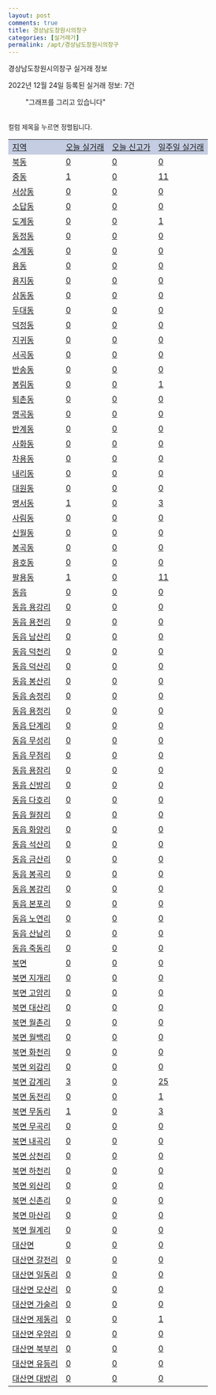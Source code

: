 ```yaml
---
layout: post
comments: true
title: 경상남도창원시의창구
categories: [실거래가]
permalink: /apt/경상남도창원시의창구
---
```


경상남도창원시의창구 실거래 정보

2022년 12월 24일 등록된 실거래 정보: 7건

<!--<script async src="https://pagead2.googlesyndication.com/pagead/js/adsbygoogle.js?client=ca-pub-3485438051770037"
 crossorigin="anonymous"></script>-->

<script type="text/javascript">
  google.charts.load('current', {'packages':['corechart']});
  google.charts.setOnLoadCallback(drawChart);

  function drawChart() {
    var data = google.visualization.arrayToDataTable([['거래일', '매매', '전월세', '전매'], ['21-01', 0, 2, 0], ['21-02', 0, 3, 0], ['21-03', 0, 1, 0], ['21-04', 0, 1, 0], ['21-05', 1, 0, 0], ['21-06', 0, 3, 0], ['21-07', 1, 13, 0], ['21-08', 91, 55, 0], ['21-09', 8, 3, 0], ['21-10', 15, 6, 0], ['21-11', 5, 7, 0], ['21-12', 27, 40, 0], ['22-01', 116, 195, 0], ['22-02', 115, 175, 0], ['22-03', 128, 211, 0], ['22-04', 134, 254, 0], ['22-05', 114, 224, 0], ['22-06', 91, 189, 0], ['22-07', 103, 154, 3], ['22-08', 84, 172, 2], ['22-09', 87, 152, 0], ['22-10', 91, 194, 2], ['22-11', 79, 186, 0], ['22-12', 31, 99, 0]]);

    var options = {
      title: '최근 1년간 유형별 거래량 추이',
      legend: { position: 'bottom' }
    };

    setTimeout(function() {
        var chart = new google.visualization.LineChart(document.getElementById('columnchart_material'));
        chart.draw(data, (options));
        document.getElementById('loading').style.display = 'none';
        var dayLabel = (new Date()).getDay();
        if (dayLabel < 2) {
            sorttable.innerSortFunction.apply(document.getElementById('week'), []);
            sorttable.innerSortFunction.apply(document.getElementById('week'), []);        
        }
        else {
            sorttable.innerSortFunction.apply(document.getElementById('today'), []);
            sorttable.innerSortFunction.apply(document.getElementById('today'), []);
        }
    }, 200);

  }
</script>

<div id="loading" style="z-index:20; display: block; margin-left: 35px">"그래프를 그리고 있습니다"</div>
<div id="columnchart_material" style="width: 95%; margin-left: -35px; display: block"></div>
<!--<div style="width: 95%; margin-left: -35px; display: block">
      <script async src="https://pagead2.googlesyndication.com/pagead/js/adsbygoogle.js?client=ca-pub-3485438051770037"
          crossorigin="anonymous"></script>
      <ins class="adsbygoogle"
          style="display:block"
          data-ad-format="fluid"
          data-ad-layout-key="-fb+5w+4e-db+86"
          data-ad-client="ca-pub-3485438051770037"
          data-ad-slot="1827090281"></ins>
      <script>
          (adsbygoogle = window.adsbygoogle || []).push({});
      </script>
</div>-->
<br>

<font size='small' style='font-size: small;'>컬럼 제목을 누르면 정렬됩니다.</font>
<table class="sortable">
  <tr style='background-color: rgba(114, 132, 186,0.4);'>
    <td id="region"><a href="#">지역</a></td>
    <td id="today"><a href="#">오늘 실거래</a></td>
    <td id="today_new"><a href="#">오늘 신고가</a></td>
    <td id="week"><a href="#">일주일 실거래</a></td>
  </tr>

  
  <tr class="item">
    <td><a href="경상남도창원시의창구북동">북동</a></td>
    <td><a href="경상남도창원시의창구북동">0</a></td>
    <td><a href="경상남도창원시의창구북동">0</a></td>
    <td><a href="경상남도창원시의창구북동">0</a></td>
  </tr>
    

  <tr class="item">
    <td><a href="경상남도창원시의창구중동">중동</a></td>
    <td><a href="경상남도창원시의창구중동">1</a></td>
    <td><a href="경상남도창원시의창구중동">0</a></td>
    <td><a href="경상남도창원시의창구중동">11</a></td>
  </tr>
    

  <tr class="item">
    <td><a href="경상남도창원시의창구서상동">서상동</a></td>
    <td><a href="경상남도창원시의창구서상동">0</a></td>
    <td><a href="경상남도창원시의창구서상동">0</a></td>
    <td><a href="경상남도창원시의창구서상동">0</a></td>
  </tr>
    

  <tr class="item">
    <td><a href="경상남도창원시의창구소답동">소답동</a></td>
    <td><a href="경상남도창원시의창구소답동">0</a></td>
    <td><a href="경상남도창원시의창구소답동">0</a></td>
    <td><a href="경상남도창원시의창구소답동">0</a></td>
  </tr>
    

  <tr class="item">
    <td><a href="경상남도창원시의창구도계동">도계동</a></td>
    <td><a href="경상남도창원시의창구도계동">0</a></td>
    <td><a href="경상남도창원시의창구도계동">0</a></td>
    <td><a href="경상남도창원시의창구도계동">1</a></td>
  </tr>
    

  <tr class="item">
    <td><a href="경상남도창원시의창구동정동">동정동</a></td>
    <td><a href="경상남도창원시의창구동정동">0</a></td>
    <td><a href="경상남도창원시의창구동정동">0</a></td>
    <td><a href="경상남도창원시의창구동정동">0</a></td>
  </tr>
    

  <tr class="item">
    <td><a href="경상남도창원시의창구소계동">소계동</a></td>
    <td><a href="경상남도창원시의창구소계동">0</a></td>
    <td><a href="경상남도창원시의창구소계동">0</a></td>
    <td><a href="경상남도창원시의창구소계동">0</a></td>
  </tr>
    

  <tr class="item">
    <td><a href="경상남도창원시의창구용동">용동</a></td>
    <td><a href="경상남도창원시의창구용동">0</a></td>
    <td><a href="경상남도창원시의창구용동">0</a></td>
    <td><a href="경상남도창원시의창구용동">0</a></td>
  </tr>
    

  <tr class="item">
    <td><a href="경상남도창원시의창구용지동">용지동</a></td>
    <td><a href="경상남도창원시의창구용지동">0</a></td>
    <td><a href="경상남도창원시의창구용지동">0</a></td>
    <td><a href="경상남도창원시의창구용지동">0</a></td>
  </tr>
    

  <tr class="item">
    <td><a href="경상남도창원시의창구삼동동">삼동동</a></td>
    <td><a href="경상남도창원시의창구삼동동">0</a></td>
    <td><a href="경상남도창원시의창구삼동동">0</a></td>
    <td><a href="경상남도창원시의창구삼동동">0</a></td>
  </tr>
    

  <tr class="item">
    <td><a href="경상남도창원시의창구두대동">두대동</a></td>
    <td><a href="경상남도창원시의창구두대동">0</a></td>
    <td><a href="경상남도창원시의창구두대동">0</a></td>
    <td><a href="경상남도창원시의창구두대동">0</a></td>
  </tr>
    

  <tr class="item">
    <td><a href="경상남도창원시의창구덕정동">덕정동</a></td>
    <td><a href="경상남도창원시의창구덕정동">0</a></td>
    <td><a href="경상남도창원시의창구덕정동">0</a></td>
    <td><a href="경상남도창원시의창구덕정동">0</a></td>
  </tr>
    

  <tr class="item">
    <td><a href="경상남도창원시의창구지귀동">지귀동</a></td>
    <td><a href="경상남도창원시의창구지귀동">0</a></td>
    <td><a href="경상남도창원시의창구지귀동">0</a></td>
    <td><a href="경상남도창원시의창구지귀동">0</a></td>
  </tr>
    

  <tr class="item">
    <td><a href="경상남도창원시의창구서곡동">서곡동</a></td>
    <td><a href="경상남도창원시의창구서곡동">0</a></td>
    <td><a href="경상남도창원시의창구서곡동">0</a></td>
    <td><a href="경상남도창원시의창구서곡동">0</a></td>
  </tr>
    

  <tr class="item">
    <td><a href="경상남도창원시의창구반송동">반송동</a></td>
    <td><a href="경상남도창원시의창구반송동">0</a></td>
    <td><a href="경상남도창원시의창구반송동">0</a></td>
    <td><a href="경상남도창원시의창구반송동">0</a></td>
  </tr>
    

  <tr class="item">
    <td><a href="경상남도창원시의창구봉림동">봉림동</a></td>
    <td><a href="경상남도창원시의창구봉림동">0</a></td>
    <td><a href="경상남도창원시의창구봉림동">0</a></td>
    <td><a href="경상남도창원시의창구봉림동">1</a></td>
  </tr>
    

  <tr class="item">
    <td><a href="경상남도창원시의창구퇴촌동">퇴촌동</a></td>
    <td><a href="경상남도창원시의창구퇴촌동">0</a></td>
    <td><a href="경상남도창원시의창구퇴촌동">0</a></td>
    <td><a href="경상남도창원시의창구퇴촌동">0</a></td>
  </tr>
    

  <tr class="item">
    <td><a href="경상남도창원시의창구명곡동">명곡동</a></td>
    <td><a href="경상남도창원시의창구명곡동">0</a></td>
    <td><a href="경상남도창원시의창구명곡동">0</a></td>
    <td><a href="경상남도창원시의창구명곡동">0</a></td>
  </tr>
    

  <tr class="item">
    <td><a href="경상남도창원시의창구반계동">반계동</a></td>
    <td><a href="경상남도창원시의창구반계동">0</a></td>
    <td><a href="경상남도창원시의창구반계동">0</a></td>
    <td><a href="경상남도창원시의창구반계동">0</a></td>
  </tr>
    

  <tr class="item">
    <td><a href="경상남도창원시의창구사화동">사화동</a></td>
    <td><a href="경상남도창원시의창구사화동">0</a></td>
    <td><a href="경상남도창원시의창구사화동">0</a></td>
    <td><a href="경상남도창원시의창구사화동">0</a></td>
  </tr>
    

  <tr class="item">
    <td><a href="경상남도창원시의창구차용동">차용동</a></td>
    <td><a href="경상남도창원시의창구차용동">0</a></td>
    <td><a href="경상남도창원시의창구차용동">0</a></td>
    <td><a href="경상남도창원시의창구차용동">0</a></td>
  </tr>
    

  <tr class="item">
    <td><a href="경상남도창원시의창구내리동">내리동</a></td>
    <td><a href="경상남도창원시의창구내리동">0</a></td>
    <td><a href="경상남도창원시의창구내리동">0</a></td>
    <td><a href="경상남도창원시의창구내리동">0</a></td>
  </tr>
    

  <tr class="item">
    <td><a href="경상남도창원시의창구대원동">대원동</a></td>
    <td><a href="경상남도창원시의창구대원동">0</a></td>
    <td><a href="경상남도창원시의창구대원동">0</a></td>
    <td><a href="경상남도창원시의창구대원동">0</a></td>
  </tr>
    

  <tr class="item">
    <td><a href="경상남도창원시의창구명서동">명서동</a></td>
    <td><a href="경상남도창원시의창구명서동">1</a></td>
    <td><a href="경상남도창원시의창구명서동">0</a></td>
    <td><a href="경상남도창원시의창구명서동">3</a></td>
  </tr>
    

  <tr class="item">
    <td><a href="경상남도창원시의창구사림동">사림동</a></td>
    <td><a href="경상남도창원시의창구사림동">0</a></td>
    <td><a href="경상남도창원시의창구사림동">0</a></td>
    <td><a href="경상남도창원시의창구사림동">0</a></td>
  </tr>
    

  <tr class="item">
    <td><a href="경상남도창원시의창구신월동">신월동</a></td>
    <td><a href="경상남도창원시의창구신월동">0</a></td>
    <td><a href="경상남도창원시의창구신월동">0</a></td>
    <td><a href="경상남도창원시의창구신월동">0</a></td>
  </tr>
    

  <tr class="item">
    <td><a href="경상남도창원시의창구봉곡동">봉곡동</a></td>
    <td><a href="경상남도창원시의창구봉곡동">0</a></td>
    <td><a href="경상남도창원시의창구봉곡동">0</a></td>
    <td><a href="경상남도창원시의창구봉곡동">0</a></td>
  </tr>
    

  <tr class="item">
    <td><a href="경상남도창원시의창구용호동">용호동</a></td>
    <td><a href="경상남도창원시의창구용호동">0</a></td>
    <td><a href="경상남도창원시의창구용호동">0</a></td>
    <td><a href="경상남도창원시의창구용호동">0</a></td>
  </tr>
    

  <tr class="item">
    <td><a href="경상남도창원시의창구팔용동">팔용동</a></td>
    <td><a href="경상남도창원시의창구팔용동">1</a></td>
    <td><a href="경상남도창원시의창구팔용동">0</a></td>
    <td><a href="경상남도창원시의창구팔용동">11</a></td>
  </tr>
    

  <tr class="item">
    <td><a href="경상남도창원시의창구동읍">동읍</a></td>
    <td><a href="경상남도창원시의창구동읍">0</a></td>
    <td><a href="경상남도창원시의창구동읍">0</a></td>
    <td><a href="경상남도창원시의창구동읍">0</a></td>
  </tr>
    

  <tr class="item">
    <td><a href="경상남도창원시의창구동읍용강리">동읍 용강리</a></td>
    <td><a href="경상남도창원시의창구동읍용강리">0</a></td>
    <td><a href="경상남도창원시의창구동읍용강리">0</a></td>
    <td><a href="경상남도창원시의창구동읍용강리">0</a></td>
  </tr>
    

  <tr class="item">
    <td><a href="경상남도창원시의창구동읍용전리">동읍 용전리</a></td>
    <td><a href="경상남도창원시의창구동읍용전리">0</a></td>
    <td><a href="경상남도창원시의창구동읍용전리">0</a></td>
    <td><a href="경상남도창원시의창구동읍용전리">0</a></td>
  </tr>
    

  <tr class="item">
    <td><a href="경상남도창원시의창구동읍남산리">동읍 남산리</a></td>
    <td><a href="경상남도창원시의창구동읍남산리">0</a></td>
    <td><a href="경상남도창원시의창구동읍남산리">0</a></td>
    <td><a href="경상남도창원시의창구동읍남산리">0</a></td>
  </tr>
    

  <tr class="item">
    <td><a href="경상남도창원시의창구동읍덕천리">동읍 덕천리</a></td>
    <td><a href="경상남도창원시의창구동읍덕천리">0</a></td>
    <td><a href="경상남도창원시의창구동읍덕천리">0</a></td>
    <td><a href="경상남도창원시의창구동읍덕천리">0</a></td>
  </tr>
    

  <tr class="item">
    <td><a href="경상남도창원시의창구동읍덕산리">동읍 덕산리</a></td>
    <td><a href="경상남도창원시의창구동읍덕산리">0</a></td>
    <td><a href="경상남도창원시의창구동읍덕산리">0</a></td>
    <td><a href="경상남도창원시의창구동읍덕산리">0</a></td>
  </tr>
    

  <tr class="item">
    <td><a href="경상남도창원시의창구동읍봉산리">동읍 봉산리</a></td>
    <td><a href="경상남도창원시의창구동읍봉산리">0</a></td>
    <td><a href="경상남도창원시의창구동읍봉산리">0</a></td>
    <td><a href="경상남도창원시의창구동읍봉산리">0</a></td>
  </tr>
    

  <tr class="item">
    <td><a href="경상남도창원시의창구동읍송정리">동읍 송정리</a></td>
    <td><a href="경상남도창원시의창구동읍송정리">0</a></td>
    <td><a href="경상남도창원시의창구동읍송정리">0</a></td>
    <td><a href="경상남도창원시의창구동읍송정리">0</a></td>
  </tr>
    

  <tr class="item">
    <td><a href="경상남도창원시의창구동읍용정리">동읍 용정리</a></td>
    <td><a href="경상남도창원시의창구동읍용정리">0</a></td>
    <td><a href="경상남도창원시의창구동읍용정리">0</a></td>
    <td><a href="경상남도창원시의창구동읍용정리">0</a></td>
  </tr>
    

  <tr class="item">
    <td><a href="경상남도창원시의창구동읍단계리">동읍 단계리</a></td>
    <td><a href="경상남도창원시의창구동읍단계리">0</a></td>
    <td><a href="경상남도창원시의창구동읍단계리">0</a></td>
    <td><a href="경상남도창원시의창구동읍단계리">0</a></td>
  </tr>
    

  <tr class="item">
    <td><a href="경상남도창원시의창구동읍무성리">동읍 무성리</a></td>
    <td><a href="경상남도창원시의창구동읍무성리">0</a></td>
    <td><a href="경상남도창원시의창구동읍무성리">0</a></td>
    <td><a href="경상남도창원시의창구동읍무성리">0</a></td>
  </tr>
    

  <tr class="item">
    <td><a href="경상남도창원시의창구동읍무점리">동읍 무점리</a></td>
    <td><a href="경상남도창원시의창구동읍무점리">0</a></td>
    <td><a href="경상남도창원시의창구동읍무점리">0</a></td>
    <td><a href="경상남도창원시의창구동읍무점리">0</a></td>
  </tr>
    

  <tr class="item">
    <td><a href="경상남도창원시의창구동읍용잠리">동읍 용잠리</a></td>
    <td><a href="경상남도창원시의창구동읍용잠리">0</a></td>
    <td><a href="경상남도창원시의창구동읍용잠리">0</a></td>
    <td><a href="경상남도창원시의창구동읍용잠리">0</a></td>
  </tr>
    

  <tr class="item">
    <td><a href="경상남도창원시의창구동읍신방리">동읍 신방리</a></td>
    <td><a href="경상남도창원시의창구동읍신방리">0</a></td>
    <td><a href="경상남도창원시의창구동읍신방리">0</a></td>
    <td><a href="경상남도창원시의창구동읍신방리">0</a></td>
  </tr>
    

  <tr class="item">
    <td><a href="경상남도창원시의창구동읍다호리">동읍 다호리</a></td>
    <td><a href="경상남도창원시의창구동읍다호리">0</a></td>
    <td><a href="경상남도창원시의창구동읍다호리">0</a></td>
    <td><a href="경상남도창원시의창구동읍다호리">0</a></td>
  </tr>
    

  <tr class="item">
    <td><a href="경상남도창원시의창구동읍월잠리">동읍 월잠리</a></td>
    <td><a href="경상남도창원시의창구동읍월잠리">0</a></td>
    <td><a href="경상남도창원시의창구동읍월잠리">0</a></td>
    <td><a href="경상남도창원시의창구동읍월잠리">0</a></td>
  </tr>
    

  <tr class="item">
    <td><a href="경상남도창원시의창구동읍화양리">동읍 화양리</a></td>
    <td><a href="경상남도창원시의창구동읍화양리">0</a></td>
    <td><a href="경상남도창원시의창구동읍화양리">0</a></td>
    <td><a href="경상남도창원시의창구동읍화양리">0</a></td>
  </tr>
    

  <tr class="item">
    <td><a href="경상남도창원시의창구동읍석산리">동읍 석산리</a></td>
    <td><a href="경상남도창원시의창구동읍석산리">0</a></td>
    <td><a href="경상남도창원시의창구동읍석산리">0</a></td>
    <td><a href="경상남도창원시의창구동읍석산리">0</a></td>
  </tr>
    

  <tr class="item">
    <td><a href="경상남도창원시의창구동읍금산리">동읍 금산리</a></td>
    <td><a href="경상남도창원시의창구동읍금산리">0</a></td>
    <td><a href="경상남도창원시의창구동읍금산리">0</a></td>
    <td><a href="경상남도창원시의창구동읍금산리">0</a></td>
  </tr>
    

  <tr class="item">
    <td><a href="경상남도창원시의창구동읍봉곡리">동읍 봉곡리</a></td>
    <td><a href="경상남도창원시의창구동읍봉곡리">0</a></td>
    <td><a href="경상남도창원시의창구동읍봉곡리">0</a></td>
    <td><a href="경상남도창원시의창구동읍봉곡리">0</a></td>
  </tr>
    

  <tr class="item">
    <td><a href="경상남도창원시의창구동읍봉강리">동읍 봉강리</a></td>
    <td><a href="경상남도창원시의창구동읍봉강리">0</a></td>
    <td><a href="경상남도창원시의창구동읍봉강리">0</a></td>
    <td><a href="경상남도창원시의창구동읍봉강리">0</a></td>
  </tr>
    

  <tr class="item">
    <td><a href="경상남도창원시의창구동읍본포리">동읍 본포리</a></td>
    <td><a href="경상남도창원시의창구동읍본포리">0</a></td>
    <td><a href="경상남도창원시의창구동읍본포리">0</a></td>
    <td><a href="경상남도창원시의창구동읍본포리">0</a></td>
  </tr>
    

  <tr class="item">
    <td><a href="경상남도창원시의창구동읍노연리">동읍 노연리</a></td>
    <td><a href="경상남도창원시의창구동읍노연리">0</a></td>
    <td><a href="경상남도창원시의창구동읍노연리">0</a></td>
    <td><a href="경상남도창원시의창구동읍노연리">0</a></td>
  </tr>
    

  <tr class="item">
    <td><a href="경상남도창원시의창구동읍산남리">동읍 산남리</a></td>
    <td><a href="경상남도창원시의창구동읍산남리">0</a></td>
    <td><a href="경상남도창원시의창구동읍산남리">0</a></td>
    <td><a href="경상남도창원시의창구동읍산남리">0</a></td>
  </tr>
    

  <tr class="item">
    <td><a href="경상남도창원시의창구동읍죽동리">동읍 죽동리</a></td>
    <td><a href="경상남도창원시의창구동읍죽동리">0</a></td>
    <td><a href="경상남도창원시의창구동읍죽동리">0</a></td>
    <td><a href="경상남도창원시의창구동읍죽동리">0</a></td>
  </tr>
    

  <tr class="item">
    <td><a href="경상남도창원시의창구북면">북면</a></td>
    <td><a href="경상남도창원시의창구북면">0</a></td>
    <td><a href="경상남도창원시의창구북면">0</a></td>
    <td><a href="경상남도창원시의창구북면">0</a></td>
  </tr>
    

  <tr class="item">
    <td><a href="경상남도창원시의창구북면지개리">북면 지개리</a></td>
    <td><a href="경상남도창원시의창구북면지개리">0</a></td>
    <td><a href="경상남도창원시의창구북면지개리">0</a></td>
    <td><a href="경상남도창원시의창구북면지개리">0</a></td>
  </tr>
    

  <tr class="item">
    <td><a href="경상남도창원시의창구북면고암리">북면 고암리</a></td>
    <td><a href="경상남도창원시의창구북면고암리">0</a></td>
    <td><a href="경상남도창원시의창구북면고암리">0</a></td>
    <td><a href="경상남도창원시의창구북면고암리">0</a></td>
  </tr>
    

  <tr class="item">
    <td><a href="경상남도창원시의창구북면대산리">북면 대산리</a></td>
    <td><a href="경상남도창원시의창구북면대산리">0</a></td>
    <td><a href="경상남도창원시의창구북면대산리">0</a></td>
    <td><a href="경상남도창원시의창구북면대산리">0</a></td>
  </tr>
    

  <tr class="item">
    <td><a href="경상남도창원시의창구북면월촌리">북면 월촌리</a></td>
    <td><a href="경상남도창원시의창구북면월촌리">0</a></td>
    <td><a href="경상남도창원시의창구북면월촌리">0</a></td>
    <td><a href="경상남도창원시의창구북면월촌리">0</a></td>
  </tr>
    

  <tr class="item">
    <td><a href="경상남도창원시의창구북면월백리">북면 월백리</a></td>
    <td><a href="경상남도창원시의창구북면월백리">0</a></td>
    <td><a href="경상남도창원시의창구북면월백리">0</a></td>
    <td><a href="경상남도창원시의창구북면월백리">0</a></td>
  </tr>
    

  <tr class="item">
    <td><a href="경상남도창원시의창구북면화천리">북면 화천리</a></td>
    <td><a href="경상남도창원시의창구북면화천리">0</a></td>
    <td><a href="경상남도창원시의창구북면화천리">0</a></td>
    <td><a href="경상남도창원시의창구북면화천리">0</a></td>
  </tr>
    

  <tr class="item">
    <td><a href="경상남도창원시의창구북면외감리">북면 외감리</a></td>
    <td><a href="경상남도창원시의창구북면외감리">0</a></td>
    <td><a href="경상남도창원시의창구북면외감리">0</a></td>
    <td><a href="경상남도창원시의창구북면외감리">0</a></td>
  </tr>
    

  <tr class="item">
    <td><a href="경상남도창원시의창구북면감계리">북면 감계리</a></td>
    <td><a href="경상남도창원시의창구북면감계리">3</a></td>
    <td><a href="경상남도창원시의창구북면감계리">0</a></td>
    <td><a href="경상남도창원시의창구북면감계리">25</a></td>
  </tr>
    

  <tr class="item">
    <td><a href="경상남도창원시의창구북면동전리">북면 동전리</a></td>
    <td><a href="경상남도창원시의창구북면동전리">0</a></td>
    <td><a href="경상남도창원시의창구북면동전리">0</a></td>
    <td><a href="경상남도창원시의창구북면동전리">1</a></td>
  </tr>
    

  <tr class="item">
    <td><a href="경상남도창원시의창구북면무동리">북면 무동리</a></td>
    <td><a href="경상남도창원시의창구북면무동리">1</a></td>
    <td><a href="경상남도창원시의창구북면무동리">0</a></td>
    <td><a href="경상남도창원시의창구북면무동리">3</a></td>
  </tr>
    

  <tr class="item">
    <td><a href="경상남도창원시의창구북면무곡리">북면 무곡리</a></td>
    <td><a href="경상남도창원시의창구북면무곡리">0</a></td>
    <td><a href="경상남도창원시의창구북면무곡리">0</a></td>
    <td><a href="경상남도창원시의창구북면무곡리">0</a></td>
  </tr>
    

  <tr class="item">
    <td><a href="경상남도창원시의창구북면내곡리">북면 내곡리</a></td>
    <td><a href="경상남도창원시의창구북면내곡리">0</a></td>
    <td><a href="경상남도창원시의창구북면내곡리">0</a></td>
    <td><a href="경상남도창원시의창구북면내곡리">0</a></td>
  </tr>
    

  <tr class="item">
    <td><a href="경상남도창원시의창구북면상천리">북면 상천리</a></td>
    <td><a href="경상남도창원시의창구북면상천리">0</a></td>
    <td><a href="경상남도창원시의창구북면상천리">0</a></td>
    <td><a href="경상남도창원시의창구북면상천리">0</a></td>
  </tr>
    

  <tr class="item">
    <td><a href="경상남도창원시의창구북면하천리">북면 하천리</a></td>
    <td><a href="경상남도창원시의창구북면하천리">0</a></td>
    <td><a href="경상남도창원시의창구북면하천리">0</a></td>
    <td><a href="경상남도창원시의창구북면하천리">0</a></td>
  </tr>
    

  <tr class="item">
    <td><a href="경상남도창원시의창구북면외산리">북면 외산리</a></td>
    <td><a href="경상남도창원시의창구북면외산리">0</a></td>
    <td><a href="경상남도창원시의창구북면외산리">0</a></td>
    <td><a href="경상남도창원시의창구북면외산리">0</a></td>
  </tr>
    

  <tr class="item">
    <td><a href="경상남도창원시의창구북면신촌리">북면 신촌리</a></td>
    <td><a href="경상남도창원시의창구북면신촌리">0</a></td>
    <td><a href="경상남도창원시의창구북면신촌리">0</a></td>
    <td><a href="경상남도창원시의창구북면신촌리">0</a></td>
  </tr>
    

  <tr class="item">
    <td><a href="경상남도창원시의창구북면마산리">북면 마산리</a></td>
    <td><a href="경상남도창원시의창구북면마산리">0</a></td>
    <td><a href="경상남도창원시의창구북면마산리">0</a></td>
    <td><a href="경상남도창원시의창구북면마산리">0</a></td>
  </tr>
    

  <tr class="item">
    <td><a href="경상남도창원시의창구북면월계리">북면 월계리</a></td>
    <td><a href="경상남도창원시의창구북면월계리">0</a></td>
    <td><a href="경상남도창원시의창구북면월계리">0</a></td>
    <td><a href="경상남도창원시의창구북면월계리">0</a></td>
  </tr>
    

  <tr class="item">
    <td><a href="경상남도창원시의창구대산면">대산면</a></td>
    <td><a href="경상남도창원시의창구대산면">0</a></td>
    <td><a href="경상남도창원시의창구대산면">0</a></td>
    <td><a href="경상남도창원시의창구대산면">0</a></td>
  </tr>
    

  <tr class="item">
    <td><a href="경상남도창원시의창구대산면갈전리">대산면 갈전리</a></td>
    <td><a href="경상남도창원시의창구대산면갈전리">0</a></td>
    <td><a href="경상남도창원시의창구대산면갈전리">0</a></td>
    <td><a href="경상남도창원시의창구대산면갈전리">0</a></td>
  </tr>
    

  <tr class="item">
    <td><a href="경상남도창원시의창구대산면일동리">대산면 일동리</a></td>
    <td><a href="경상남도창원시의창구대산면일동리">0</a></td>
    <td><a href="경상남도창원시의창구대산면일동리">0</a></td>
    <td><a href="경상남도창원시의창구대산면일동리">0</a></td>
  </tr>
    

  <tr class="item">
    <td><a href="경상남도창원시의창구대산면모산리">대산면 모산리</a></td>
    <td><a href="경상남도창원시의창구대산면모산리">0</a></td>
    <td><a href="경상남도창원시의창구대산면모산리">0</a></td>
    <td><a href="경상남도창원시의창구대산면모산리">0</a></td>
  </tr>
    

  <tr class="item">
    <td><a href="경상남도창원시의창구대산면가술리">대산면 가술리</a></td>
    <td><a href="경상남도창원시의창구대산면가술리">0</a></td>
    <td><a href="경상남도창원시의창구대산면가술리">0</a></td>
    <td><a href="경상남도창원시의창구대산면가술리">0</a></td>
  </tr>
    

  <tr class="item">
    <td><a href="경상남도창원시의창구대산면제동리">대산면 제동리</a></td>
    <td><a href="경상남도창원시의창구대산면제동리">0</a></td>
    <td><a href="경상남도창원시의창구대산면제동리">0</a></td>
    <td><a href="경상남도창원시의창구대산면제동리">1</a></td>
  </tr>
    

  <tr class="item">
    <td><a href="경상남도창원시의창구대산면우암리">대산면 우암리</a></td>
    <td><a href="경상남도창원시의창구대산면우암리">0</a></td>
    <td><a href="경상남도창원시의창구대산면우암리">0</a></td>
    <td><a href="경상남도창원시의창구대산면우암리">0</a></td>
  </tr>
    

  <tr class="item">
    <td><a href="경상남도창원시의창구대산면북부리">대산면 북부리</a></td>
    <td><a href="경상남도창원시의창구대산면북부리">0</a></td>
    <td><a href="경상남도창원시의창구대산면북부리">0</a></td>
    <td><a href="경상남도창원시의창구대산면북부리">0</a></td>
  </tr>
    

  <tr class="item">
    <td><a href="경상남도창원시의창구대산면유등리">대산면 유등리</a></td>
    <td><a href="경상남도창원시의창구대산면유등리">0</a></td>
    <td><a href="경상남도창원시의창구대산면유등리">0</a></td>
    <td><a href="경상남도창원시의창구대산면유등리">0</a></td>
  </tr>
    

  <tr class="item">
    <td><a href="경상남도창원시의창구대산면대방리">대산면 대방리</a></td>
    <td><a href="경상남도창원시의창구대산면대방리">0</a></td>
    <td><a href="경상남도창원시의창구대산면대방리">0</a></td>
    <td><a href="경상남도창원시의창구대산면대방리">0</a></td>
  </tr>
    


</table>


    